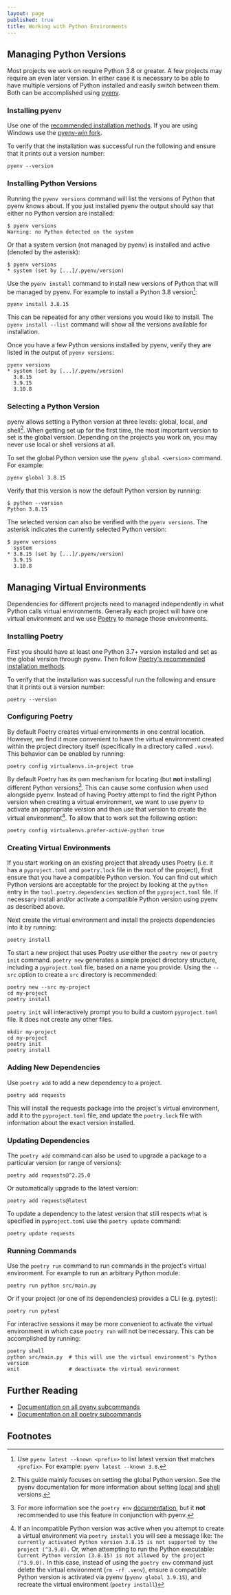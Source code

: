 ```yaml
---
layout: page
published: true
title: Working with Python Environments
---
```


## Managing Python Versions

Most projects we work on require Python 3.8 or greater. A few projects may require an even later version. In either case it is necessary to be able to have multiple versions of Python installed and easily switch between them. Both can be accomplished using [pyenv](https://github.com/pyenv/pyenv).

### Installing pyenv

Use one of the [recommended installation methods](https://github.com/pyenv/pyenv#installation). If you are using Windows use the [pyenv-win fork](https://github.com/pyenv-win/pyenv-win/blob/master/docs/installation.md).

To verify that the installation was successful run the following and ensure that it prints out a version number:

```shell
pyenv --version
```

### Installing Python Versions

Running the `pyenv versions` command will list the versions of Python that pyenv knows about. If you just installed pyenv the output should say that either no Python version are installed:

```shell
$ pyenv versions
Warning: no Python detected on the system
```

Or that a system version (not managed by pyenv) is installed and active (denoted by the asterisk):

```shell
$ pyenv versions
* system (set by [...]/.pyenv/version)
```

Use the `pyenv install` command to install new versions of Python that will be managed by pyenv. For example to install a Python 3.8 version[^1]:

```shell
pyenv install 3.8.15
```

This can be repeated for any other versions you would like to install. The `pyenv install --list` command will show all the versions available for installation.

Once you have a few Python versions installed by pyenv, verify they are listed in the output of `pyenv versions`:

```shell
pyenv versions
* system (set by [...]/.pyenv/version)
  3.8.15
  3.9.15
  3.10.8
```

### Selecting a Python Version

pyenv allows setting a Python version at three levels: global, local, and shell[^2]. When getting set up for the first time, the most important version to set is the global version. Depending on the projects you work on, you may never use local or shell versions at all. 

To set the global Python version use the `pyenv global <version>` command. For example:

```shell
pyenv global 3.8.15
```

Verify that this version is now the default Python version by running:

```shell
$ python --version
Python 3.8.15
```

The selected version can also be verified with the `pyenv versions`. The asterisk indicates the currently selected Python version:

```shell
$ pyenv versions
  system
* 3.8.15 (set by [...]/.pyenv/version)
  3.9.15
  3.10.8
```

## Managing Virtual Environments

Dependencies for different projects need to managed independently in what Python calls virtual environments. Generally each project will have one virtual environment and we use [Poetry](https://python-poetry.org/docs/) to manage those environments. 

### Installing Poetry

First you should have at least one Python 3.7+ version installed and set as the global version through pyenv. Then follow [Poetry's recommended installation methods](https://python-poetry.org/docs/#installation).

To verify that the installation was successful run the following and ensure that it prints out a version number:

```shell
poetry --version
```

### Configuring Poetry

By default Poetry creates virtual environments in one central location. However, we find it more convenient to have the virtual environment created within the project directory itself (specifically in a directory called `.venv`). This behavior can be enabled by running:

```shell
poetry config virtualenvs.in-project true
```

By default Poetry has its own mechanism for locating (but **not** installing) different Python versions[^3]. This can cause some confusion when used alongside pyenv. Instead of having Poetry attempt to find the right Python version when creating a virtual environment, we want to use pyenv to activate an appropriate version and then use that version to create the virtual environment[^4]. To allow that to work set the following option:

```shell
poetry config virtualenvs.prefer-active-python true
```

### Creating Virtual Environments

If you start working on an existing project that already uses Poetry (i.e. it has a `pyproject.toml` and `poetry.lock` file in the root of the project), first ensure that you have a compatible Python version. You can find out which Python versions are acceptable for the project by looking at the `python` entry in the `tool.poetry.dependencies` section of the `pyproject.toml` file. If necessary install and/or activate a compatible Python version using pyenv as described above. 

Next create the virtual environment and install the projects dependencies into it by running:

```shell
poetry install
```

To start a new project that uses Poetry use either the `poetry new` or `poetry init` command. `poetry new` generates a simple project directory structure, including a `pyproject.toml` file, based on a name you provide. Using the `--src` option to create a `src` directory is recommended:

```shell
poetry new --src my-project
cd my-project
poetry install
```

`poetry init` will interactively prompt you to build a custom `pyproject.toml` file. It does not create any other files.

```shell
mkdir my-project
cd my-project
poetry init
poetry install
```

### Adding New Dependencies

Use `poetry add` to add a new dependency to a project.

```shell
poetry add requests
```

This will install the requests package into the project's virtual environment, add it to the `pyproject.toml` file, and update the `poetry.lock` file with information about the exact version installed.

### Updating Dependencies

The `poetry add` command can also be used to upgrade a package to a particular version (or range of versions):

```shell
poetry add requests@^2.25.0
```

Or automatically upgrade to the latest version:

```shell
poetry add requests@latest
```

To update a dependency to the latest version that still respects what is specified in `pyproject.toml` use the `poetry update` command:

```shell
poetry update requests
```

### Running Commands

Use the `poetry run` command to run commands in the project's virtual environment. For example to run an arbitrary Python module:

```shell
poetry run python src/main.py
```

Or if your project (or one of its dependencies) provides a CLI (e.g. pytest):

```shell
poetry run pytest
```

For interactive sessions it may be more convenient to activate the virtual environment in which case `poetry run` will not be necessary. This can be accomplished by running:

```shell
poetry shell
python src/main.py  # this will use the virtual environment's Python version
exit                # deactivate the virtual environment
```

## Further Reading

* [Documentation on all pyenv subcommands](https://github.com/pyenv/pyenv/blob/master/COMMANDS.md#command-reference)
* [Documentation on all poetry subcommands](https://python-poetry.org/docs/cli/)

## Footnotes 

[^1]: Use `pyenv latest --known <prefix>` to list latest version that matches `<prefix>`. For example: `pyenv latest --known 3.8`.
[^2]: This guide mainly focuses on setting the global Python version. See the pyenv documentation for more information about setting [local](https://github.com/pyenv/pyenv/blob/master/COMMANDS.md#pyenv-local) and [shell](https://github.com/pyenv/pyenv/blob/master/COMMANDS.md#pyenv-shell) versions.
[^3]: For more information see the `poetry env` [documentation](https://python-poetry.org/docs/managing-environments/), but it **not** recommended to use this feature in conjunction with pyenv.
[^4]: If an incompatible Python version was active when you attempt to create a virtual environment via `poetry install` you will see a message like: `The currently activated Python version 3.8.15 is not supported by the project (^3.9.0).` Or, when attempting to run the Python executable: `Current Python version (3.8.15) is not allowed by the project (^3.9.0).` In this case, instead of using the `poetry env` command just delete the virtual environment (`rm -rf .venv`), ensure a compatible Python version is activated via pyenv (`pyenv global 3.9.15`), and recreate the virtual environment (`poetry install`)
